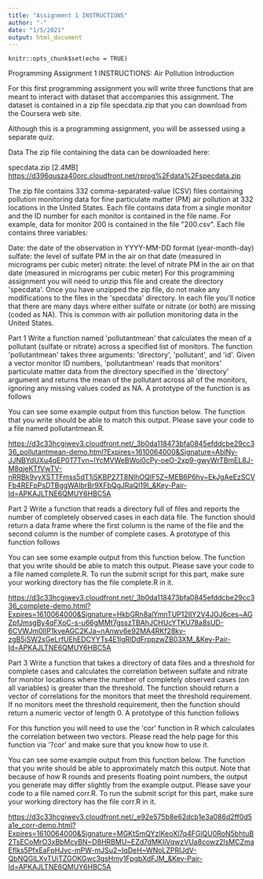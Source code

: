 ```yaml
---
title: "Assignment 1 INSTRUCTIONS"
author: "-"
date: "1/5/2021"
output: html_document
---
```


```{r setup, include=FALSE}
knitr::opts_chunk$set(echo = TRUE)
```


Programming Assignment 1 INSTRUCTIONS: Air Pollution
Introduction

For this first programming assignment you will write three functions that are meant to interact with dataset that accompanies this assignment. The dataset is contained in a zip file specdata.zip that you can download from the Coursera web site. 

Although this is a programming assignment, you will be assessed using a separate quiz.

Data
The zip file containing the data can be downloaded here:


specdata.zip [2.4MB]
https://d396qusza40orc.cloudfront.net/rprog%2Fdata%2Fspecdata.zip

The zip file contains 332 comma-separated-value (CSV) files containing pollution monitoring data for fine particulate matter (PM) air pollution at 332 locations in the United States. Each file contains data from a single monitor and the ID number for each monitor is contained in the file name. For example, data for monitor 200 is contained in the file "200.csv". Each file contains three variables:

Date: the date of the observation in YYYY-MM-DD format (year-month-day)
sulfate: the level of sulfate PM in the air on that date (measured in micrograms per cubic meter)
nitrate: the level of nitrate PM in the air on that date (measured in micrograms per cubic meter)
For this programming assignment you will need to unzip this file and create the directory 'specdata'. Once you have unzipped the zip file, do not make any modifications to the files in the 'specdata' directory. In each file you'll notice that there are many days where either sulfate or nitrate (or both) are missing (coded as NA). This is common with air pollution monitoring data in the United States.

Part 1
Write a function named 'pollutantmean' that calculates the mean of a pollutant (sulfate or nitrate) across a specified list of monitors. The function 'pollutantmean' takes three arguments: 'directory', 'pollutant', and 'id'. Given a vector monitor ID numbers, 'pollutantmean' reads that monitors' particulate matter data from the directory specified in the 'directory' argument and returns the mean of the pollutant across all of the monitors, ignoring any missing values coded as NA. A prototype of the function is as follows


You can see some example output from this function below. The function that you write should be able to match this output. Please save your code to a file named pollutantmean.R.

https://d3c33hcgiwev3.cloudfront.net/_3b0da118473bfa0845efddcbe29cc336_pollutantmean-demo.html?Expires=1610064000&Signature=AblNy-JJNBYdUXu4qEP0T7Tvn~lYcMVWeBWoi0cPy-oeO-2xp9-gwyWrTBmEL8J-M8qjeKTfVwTV-nRRBk9vyXSTTFmss5dT1jSKBP27T8NIhOQIF5Z~MEB6P6hy~EkJgAeEzSCVFb4REFpPsDTBggWAlbrBr9XFbQgJRaQl19I_&Key-Pair-Id=APKAJLTNE6QMUY6HBC5A

Part 2
Write a function that reads a directory full of files and reports the number of completely observed cases in each data file. The function should return a data frame where the first column is the name of the file and the second column is the number of complete cases. A prototype of this function follows


You can see some example output from this function below. The function that you write should be able to match this output. Please save your code to a file named complete.R. To run the submit script for this part, make sure your working directory has the file complete.R in it.

https://d3c33hcgiwev3.cloudfront.net/_3b0da118473bfa0845efddcbe29cc336_complete-demo.html?Expires=1610064000&Signature=HkbGRn8alYmnTUP12IIY2V4JOJ6ces~AGZpfJmsgBy4qFXoC-s-u66gMMt7gsszTBAhJCHUcYTKU78a8sUD-6CVWJm0IIP1kveAGC2KJa~nAnwv6e92MA4RKf28kv-zgB5jSW2sGeLrfUEhEDCYYTs4E1lgRlDdFrppzwZB03XM_&Key-Pair-Id=APKAJLTNE6QMUY6HBC5A

Part 3
Write a function that takes a directory of data files and a threshold for complete cases and calculates the correlation between sulfate and nitrate for monitor locations where the number of completely observed cases (on all variables) is greater than the threshold. The function should return a vector of correlations for the monitors that meet the threshold requirement. If no monitors meet the threshold requirement, then the function should return a numeric vector of length 0. A prototype of this function follows


For this function you will need to use the 'cor' function in R which calculates the correlation between two vectors. Please read the help page for this function via '?cor' and make sure that you know how to use it.

You can see some example output from this function below. The function that you write should be able to approximately match this output. Note that because of how R rounds and presents floating point numbers, the output you generate may differ slightly from the example output. Please save your code to a file named corr.R. To run the submit script for this part, make sure your working directory has the file corr.R in it.

https://d3c33hcgiwev3.cloudfront.net/_e92e575b8e62dcb1e3a086d2ff0d5a1e_corr-demo.html?Expires=1610064000&Signature=MGKtSmQYzlKeoXl7q4FGlQU0RoN5bhtuB2TsECoMrO3xBbMcvBN~D8HRBMU~EZd7dMKIiVqwzVUa8cowz2lsMCZmaEflks5PfxEaFpHJvc-mPW-mJSu2~IqDeH~WNoLZPRIJdV-QbNQGlLXvTUiTZGOKGwc3gsHmy1FpgbXdFJM_&Key-Pair-Id=APKAJLTNE6QMUY6HBC5A